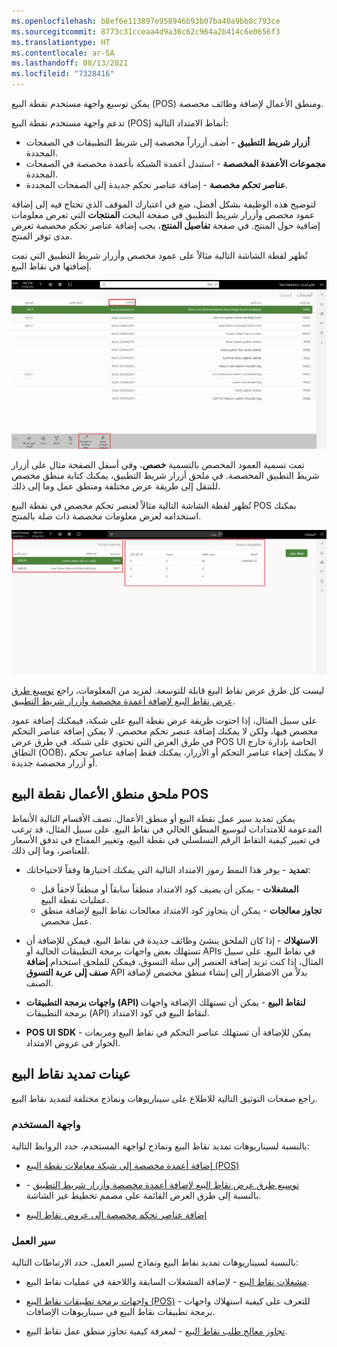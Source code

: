 ```yaml
---
ms.openlocfilehash: b8ef6e113897e958946b93b07ba40a9bb8c793ce
ms.sourcegitcommit: 8773c31cceaa4d9a36c62c964a2b414c6e0656f3
ms.translationtype: HT
ms.contentlocale: ar-SA
ms.lasthandoff: 08/13/2021
ms.locfileid: "7328416"
---
```

يمكن توسيع واجهة مستخدم نقطة البيع (POS) ومنطق الأعمال لإضافة وظائف مخصصة. 

تدعم واجهة مستخدم نقطة البيع (POS) أنماط الامتداد التالية:

-   **أزرار شريط التطبيق** - أضف أزراراً مخصصة إلى شريط التطبيقات في الصفحات المحددة.
-   **مجموعات الأعمدة المخصصة** - استبدل أعمدة الشبكة بأعمدة مخصصة في الصفحات المحددة.
-   **عناصر تحكم مخصصة** - إضافة عناصر تحكم جديدة إلى الصفحات المحددة.

لتوضيح هذه الوظيفة بشكل أفضل، ضع في اعتبارك الموقف الذي تحتاج فيه إلى إضافة عمود مخصص وأزرار شريط التطبيق في صفحة البحث **المنتجات** التي تعرض معلومات إضافية حول المنتج. في صفحة **تفاصيل المنتج**، يجب إضافة عناصر تحكم مخصصة تعرض مدى توفر المنتج. 

تُظهر لقطة الشاشة التالية مثالاً على عمود مخصص وأزرار شريط التطبيق التي تمت إضافتها في نقاط البيع.

[ ![لقطة شاشة Dynamics 365 Commerce لصفحة "عملاء المنتجات".](../media/custom-column-and-bar-button-2-ssm.jpg) ](../media/custom-column-and-bar-button-2-ssm.jpg#lightbox)

 
تمت تسمية العمود المخصص بالتسمية **خصص**، وفي أسفل الصفحة مثال على أزرار شريط التطبيق المخصصة. في ملحق أزرار شريط التطبيق، يمكنك كتابة منطق مخصص للتنقل إلى طريقة عرض مختلفة ومنطق عمل وما إلى ذلك. 

تُظهر لقطة الشاشة التالية مثالاً لعنصر تحكم مخصص في نقطة البيع POS يمكنك استخدامه لعرض معلومات مخصصة ذات صلة بالمنتج. 

[ ![لقطة شاشة Dynamics 365 Commerce لصفحة المنتجات.](../media/custom-control-3-ssm.jpg)](../media/custom-control-3-ssm.jpg#lightbox)

ليست كل طرق عرض نقاط البيع قابلة للتوسعة. لمزيد من المعلومات، راجع [توسيع طرق عرض نقاط البيع لإضافة أعمدة مخصصة وأزرار شريط التطبيق](/dynamics365/commerce/dev-itpro/pos-view-extension/?azure-portal=true). 

على سبيل المثال، إذا احتوت طريقة عرض نقطة البيع على شبكة، فيمكنك إضافة عمود مخصص فيها، ولكن لا يمكنك إضافة عنصر تحكم مخصص. لا يمكن إضافة عناصر التحكم في طرق العرض التي تحتوي على شبكة. في طرق عرض POS UI الخاصة بإدارة خارج النطاق (OOB)، لا يمكنك إخفاء عناصر التحكم أو الأزرار، يمكنك فقط إضافة عناصر تحكم أو أزرار مخصصة جديدة.

## <a name="pos-business-logic-extension"></a>ملحق منطق الأعمال نقطة البيع POS

يمكن تمديد سير عمل نقطة البيع أو منطق الأعمال. تصف الأقسام التالية الأنماط المدعومة للامتدادات لتوسيع المنطق الحالي في نقاط البيع. على سبيل المثال، قد ترغب في تغيير كيفية التقاط الرقم التسلسلي في نقطة البيع، وتغيير المفتاح في تدفق الأسعار للعناصر، وما إلى ذلك. 

- **تمديد** - يوفر هذا النمط رموز الامتداد التالية التي يمكنك اختيارها وفقاً لاحتياجاتك:

  - **المشغلات** - يمكن أن يضيف كود الامتداد منطقاً سابقاً أو منطقاً لاحقاً قبل عمليات نقطة البيع.
  - **تجاوز معالجات** - يمكن أن يتجاوز كود الامتداد معالجات نقاط البيع لإضافة منطق عمل مخصص.

- **الاستهلاك** - إذا كان الملحق ينشئ وظائف جديدة في نقاط البيع، فيمكن للإضافة أن تستهلك بعض واجهات برمجة التطبيقات الحالية أو APIs في نقاط البيع. على سبيل المثال، إذا كنت تريد إضافة العنصر إلى سلة التسوق، فيمكن للملحق استخدام **إضافة صنف إلى عربة التسوق** API بدلاً من الاضطرار إلى إنشاء منطق مخصص لإضافة الصنف.

- **واجهات برمجة التطبيقات (API) لنقاط البيع** - يمكن أن تستهلك الإضافة واجهات برمجة التطبيقات (API) لنقاط البيع في كود الامتداد.

- **POS UI SDK** - يمكن للإضافة أن تستهلك عناصر التحكم في نقاط البيع ومربعات الحوار في عروض الامتداد.

## <a name="pos-extension-samples"></a>عينات تمديد نقاط البيع

راجع صفحات التوثيق التالية للاطلاع على سيناريوهات ونماذج مختلفة لتمديد نقاط البيع.

### <a name="user-interface"></a>واجهة المستخدم

بالنسبة لسيناريوهات تمديد نقاط البيع ونماذج لواجهة المستخدم، حدد الروابط التالية:

-  [إضافة أعمدة مخصصة إلى شبكة معاملات نقطة البيع (POS)](/dynamics365/commerce/dev-itpro/pos-custom-transaction-column/?azure-portal=true)

-  [توسيع طرق عرض نقاط البيع لإضافة أعمدة مخصصة وأزرار شريط التطبيق](/dynamics365/commerce/dev-itpro/pos-view-extension/?azure-portal=true) - بالنسبة إلى طرق العرض القائمة على مصمم تخطيط غير الشاشة. 

-  [إضافة عناصر تحكم مخصصة إلى عروض نقاط البيع]( /dynamics365/commerce/dev-itpro/pos-custom-control/?azure-portal=true)   


### <a name="workflow"></a>سير العمل

بالنسبة لسيناريوهات تمديد نقاط البيع ونماذج لسير العمل، حدد الارتباطات التالية:

-  [مشغلات نقاط البيع]( /dynamics365/commerce/dev-itpro/pos-trigger-printing/?azure-portal=true) - لإضافة المشغلات السابقة واللاحقة في عمليات نقاط البيع. 

-  [واجهات برمجة تطبيقات نقاط البيع (POS)](/dynamics365/commerce/dev-itpro/pos-apis/?azure-portal=true) - للتعرف على كيفية استهلاك واجهات برمجة تطبيقات نقاط البيع في سيناريوهات الإضافات.

-  [تجاوز معالج طلب نقاط البيع](/dynamics365/commerce/dev-itpro/pos-handler/?azure-portal=true) - لمعرفة كيفية تجاوز منطق عمل نقاط البيع. 




